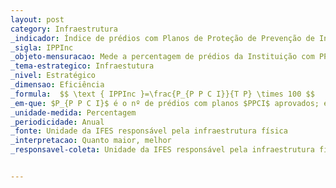 ```yaml
---
layout: post
category: Infraestrutura
_indicador: Índice de prédios com Planos de Proteção de Prevenção de Incêndios - PPCI aprovados
_sigla: IPPInc
_objeto-mensuracao: Mede a percentagem de prédios da Instituição com PPCI aprovados
_tema-estrategico: Infraestutura
_nivel: Estratégico
_dimensao: Eficiência
_formula:  $$ \text { IPPInc }=\frac{P_{P P C I}}{T P} \times 100 $$
_em-que: $P_{P P C I}$ é o nº de prédios com planos $PPCI$ aprovados; e $\boldsymbol{T P}$ é o nº total de prédios da instituição.
_unidade-medida: Percentagem
_periodicidade: Anual
_fonte: Unidade da IFES responsável pela infraestrutura física
_interpretacao: Quanto maior, melhor
_responsavel-coleta: Unidade da IFES responsável pela infraestrutura física


---
```


